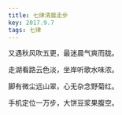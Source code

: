 ```yaml
---
title: 七律清晨走步
key: 2017.9.7
tags: 七律
---
```


又遇秋风吹五更，最迷晨气爽而胧。

走湖看路云色淡，坐岸听歌水味浓。

脚有微尘远山翠，心无杂念野菊红。

手机定位一万步，大饼豆浆果腹空。

</br>

